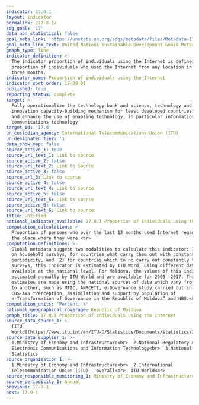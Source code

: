 ```yaml
---
indicator: 17.8.1
layout: indicator
permalink: /17-8-1/
sdg_goal: '17'
data_non_statistical: false
goal_meta_link: 'https://unstats.un.org/sdgs/metadata/files/Metadata-17-08-01.pdf '
goal_meta_link_text: United Nations Sustainable Development Goals Metadata (PDF 469 KB)
graph_type: line
indicator_definition: >-
  The indicator proportion of individuals using the Internet is defined as the
  proportion of individuals who used the Internet from any location in the last
  three months.
indicator_name: Proportion of individuals using the Internet
indicator_sort_order: 17-08-01
published: true
reporting_status: complete
target: >-
  Fully operationalize the technology bank and science, technology and
  innovation capacity-building mechanism for least developed countries by 2017
  and enhance the use of enabling technology, in particular information and
  communications technology
target_id: '17.8'
un_custodian_agency: International Telecommunications Union (ITU)
un_designated_tier: '1'
data_show_map: false
source_active_1: true
source_url_text_1: Link to source
source_active_2: false
source_url_text_2: Link to Source
source_active_3: false
source_url_3: Link to source
source_active_4: false
source_url_text_4: Link to source
source_active_5: false
source_url_text_5: Link to source
source_active_6: false
source_url_text_6: Link to source
title: Untitled
national_indicator_available: 17.8.1 Proportion of individuals using the Internet
computation_calculations: >-
  Proportion of persons who over the last 12 months used Internet regardless of
  the place where they were.<br>
computation_definitions: >-
  Global metadata suggest two modalities to calculate this indicator: 1) based
  on household surveys, for countries what carry them out with constant
  periodicity, and  2) for countries which to no carry out constantly these
  surveys, this indicator is estimated by ITU Word, using different data sources
  available at the national level. For Moldova, the values of this indicator are
  estimated annually by ITU World and are available for 2000 -2017. The
  estimates are made using the national sources of data which vary from one year
  to another, such as MTIC, ANRCETI, e-Governance study carried out in 2016 by
  CBS-Axa "Perception, assimilation and support by population of
  e-Transformation of Governance in the Republic of Moldova” and NBS.<br>
computation_units: 'Percent, %'
national_geographical_coverage: Republic of Moldova
graph_title: 17.8.1 Proportion of individuals using the Internet
source_data_source_1: >-
  [ITU
  World](https://www.itu.int/en/ITU-D/Statistics/Documents/statistics/2019/Individuals_Internet_2000-2018_Jun2019.xls)
source_data_supplier_1: >-
  1.Ministry of Economy and Infrastructure<br>  2.National Regulatory Agency for
  Electronic Communications and Information Technology<br>  3.National Bureau of
  Statistics
source_organisation_1: >-
  1.Ministry of Economy and Infrastructure<br>  2.International
  Telecommunication Union (ITU) - overall<br>  ITU World<br> 
source_responsible_monitoring_1: Ministry of Economy and Infrastructure
source_periodicity_1: Annual
previous: 17-7-1
next: 17-9-1
---
```

